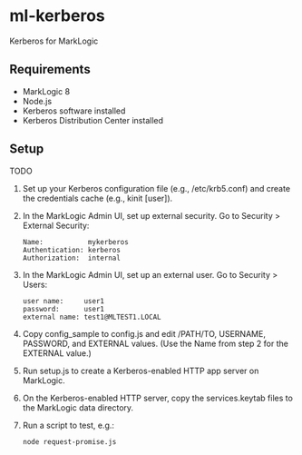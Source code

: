 # ml-kerberos

Kerberos for MarkLogic

## Requirements

- MarkLogic 8
- Node.js
- Kerberos software installed
- Kerberos Distribution Center installed

## Setup

TODO

1. Set up your Kerberos configuration file (e.g., /etc/krb5.conf) and create the credentials cache (e.g., kinit [user]).

2. In the MarkLogic Admin UI, set up external security. Go to Security > External Security:
   ```
   Name:           mykerberos
   Authentication: kerberos
   Authorization:  internal
   ```
3. In the MarkLogic Admin UI, set up an external user. Go to Security > Users:
   ```
   user name:     user1
   password:      user1
   external name: test1@MLTEST1.LOCAL
   ```

4. Copy config_sample to config.js and edit /PATH/TO, USERNAME, PASSWORD, and EXTERNAL values. (Use the Name from step 2 for the EXTERNAL value.)

5. Run setup.js to create a Kerberos-enabled HTTP app server on MarkLogic.

6. On the Kerberos-enabled HTTP server, copy the services.keytab files to the MarkLogic data directory.

7. Run a script to test, e.g.:
   ```
   node request-promise.js
   ```
